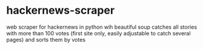 # hackernews-scraper
web scraper for hackernews in python wih beautiful soup
catches all stories with more than 100 votes (first site only, easily adjustable to catch several pages) and sorts them by votes
